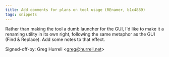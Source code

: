 ```yaml
---
title: Add comments for plans on tool usage (REnamer, b1c4889)
tags: snippets
---
```


Rather than making the tool a dumb launcher for the GUI, I'd like to make it a renaming utility in its own right, following the same metaphor as the GUI (Find & Replace). Add some notes to that effect.

Signed-off-by: Greg Hurrell &lt;greg@hurrell.net&gt;
